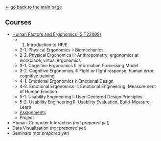 [← go back to the main page](../README.md)

## Courses
- [Human Factors and Ergonomics (SIT22008)](HFE00.md)
	- 1. Introduction to HF/E
	- 2-1. Physical Ergonomics I: Biomechanics
	- 2-2. Physical Ergonomics II: Anthropometry, ergonomics at workplace, virtual ergonomics
	- 3-1. Cognitive Ergonomics I: Information Processing Model
	- 3-2. Cognitive Ergonomics II: Fight or flight response, human error, cognitive training
	- 4-1. Emotional Ergonomics I: Emotional Design
	- 4-2. Emotional Ergonomics II: Emotional Engineering, Measurement of Human Emotion
	- 5-1. Usability Engineering I: User-Centered Design Principles
	- 5-2. Usability Engineering II: Usability Evaluation, Build-Measure-Learn
	- [Assignments](HFE_Essays.md)
	- Project
- Human-Computer Interaction *(not prepared yet)*
- Data Visualization *(not prepared yet)*
- Seminars *(not prepared yet)*